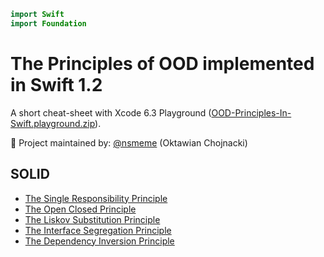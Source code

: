 ```swift
import Swift
import Foundation
```

The Principles of OOD implemented in Swift 1.2
==============================================
A short cheat-sheet with Xcode 6.3 Playground ([OOD-Principles-In-Swift.playground.zip](https://raw.githubusercontent.com/ochococo/OOD-Principles-In-Swift/master/OOD-Principles-In-Swift.playground.zip)).

👷 Project maintained by: [@nsmeme](http://twitter.com/nsmeme) (Oktawian Chojnacki)

## SOLID

* [The Single Responsibility Principle](#the-single-responsibility-principle)
* [The Open Closed Principle](#the-open-closed-principle)
* [The Liskov Substitution Principle](#the-liskov-substitution-principle)
* [The Interface Segregation Principle](#the-interface-segregation-principle)
* [The Dependency Inversion Principle](#the-dependency-inversion-principle)


